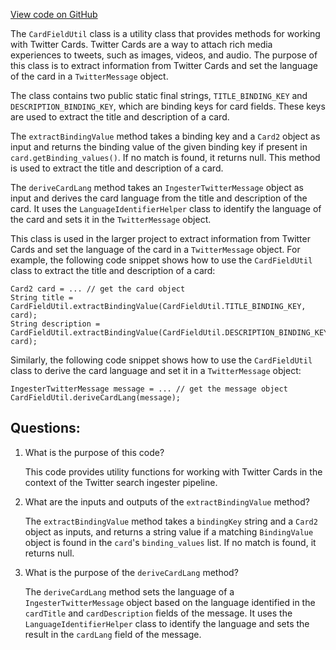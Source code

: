 [View code on GitHub](https://github.com/misbahsy/the-algorithm/src/java/com/twitter/search/ingester/pipeline/util/CardFieldUtil.java)

The `CardFieldUtil` class is a utility class that provides methods for working with Twitter Cards. Twitter Cards are a way to attach rich media experiences to tweets, such as images, videos, and audio. The purpose of this class is to extract information from Twitter Cards and set the language of the card in a `TwitterMessage` object.

The class contains two public static final strings, `TITLE_BINDING_KEY` and `DESCRIPTION_BINDING_KEY`, which are binding keys for card fields. These keys are used to extract the title and description of a card.

The `extractBindingValue` method takes a binding key and a `Card2` object as input and returns the binding value of the given binding key if present in `card.getBinding_values()`. If no match is found, it returns null. This method is used to extract the title and description of a card.

The `deriveCardLang` method takes an `IngesterTwitterMessage` object as input and derives the card language from the title and description of the card. It uses the `LanguageIdentifierHelper` class to identify the language of the card and sets it in the `TwitterMessage` object.

This class is used in the larger project to extract information from Twitter Cards and set the language of the card in a `TwitterMessage` object. For example, the following code snippet shows how to use the `CardFieldUtil` class to extract the title and description of a card:

```
Card2 card = ... // get the card object
String title = CardFieldUtil.extractBindingValue(CardFieldUtil.TITLE_BINDING_KEY, card);
String description = CardFieldUtil.extractBindingValue(CardFieldUtil.DESCRIPTION_BINDING_KEY, card);
```

Similarly, the following code snippet shows how to use the `CardFieldUtil` class to derive the card language and set it in a `TwitterMessage` object:

```
IngesterTwitterMessage message = ... // get the message object
CardFieldUtil.deriveCardLang(message);
```
## Questions: 
 1. What is the purpose of this code?
    
    This code provides utility functions for working with Twitter Cards in the context of the Twitter search ingester pipeline.

2. What are the inputs and outputs of the `extractBindingValue` method?
    
    The `extractBindingValue` method takes a `bindingKey` string and a `Card2` object as inputs, and returns a string value if a matching `BindingValue` object is found in the `card`'s `binding_values` list. If no match is found, it returns null.

3. What is the purpose of the `deriveCardLang` method?
    
    The `deriveCardLang` method sets the language of a `IngesterTwitterMessage` object based on the language identified in the `cardTitle` and `cardDescription` fields of the message. It uses the `LanguageIdentifierHelper` class to identify the language and sets the result in the `cardLang` field of the message.